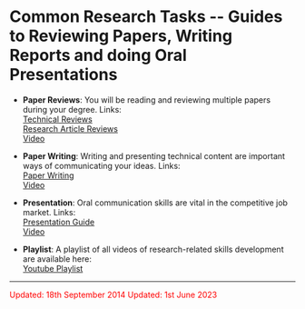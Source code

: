 # Common Research Tasks -- Guides to Reviewing Papers, Writing Reports and doing Oral Presentations

- **Paper Reviews**: You will be reading and reviewing multiple papers during your degree. Links:<br>
  [Technical Reviews](2013/ce7451_resmeth/lectures/04_technical_review.pdf)</br>
  [Research Article Reviews](2013/ce7451_resmeth/lectures/07_reviewing_research_articles.pdf)</br>
  [Video](http://www.youtube.com/watch?v=lbUo8ehDfvY&list=PLh2JZR7It5HMLynehdZm3Fh_cbEaOPsw6&index=13)

- **Paper Writing**: Writing and presenting technical content are important ways
  of communicating your ideas. Links:</br>
  [Paper Writing](2013/ce7451_resmeth/lectures/19_paper_writing.pdf)</br>
  [Video](http://www.youtube.com/watch?v=qNCmQi_UBLM&index=12&list=PLh2JZR7It5HMLynehdZm3Fh_cbEaOPsw6)

- **Presentation**: Oral communication skills are vital in the competitive job market. Links:<br>
  [Presentation Guide](2013/ce7451_resmeth/lectures/13_presentation_guide.pptx)</br>
  [Video](http://www.youtube.com/watch?v=Qhzz-v1bAH8&list=PLh2JZR7It5HMLynehdZm3Fh_cbEaOPsw6&index=11)

- **Playlist**: A playlist of all videos of research-related skills development are available here:<br>
  [Youtube Playlist](http://www.youtube.com/playlist?list=PLh2JZR7It5HMLynehdZm3Fh_cbEaOPsw6)

<hr>
<font color="red"> Updated: 18th September 2014 </font>
<font color="red"> Updated: 1st June 2023 </font>
